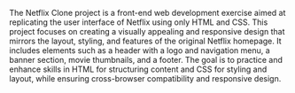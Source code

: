 The Netflix Clone project is a front-end web development exercise aimed at replicating the user interface of Netflix using only HTML and CSS. This project focuses on creating a visually appealing and responsive design that mirrors the layout, styling, and features of the original Netflix homepage. It includes elements such as a header with a logo and navigation menu, a banner section, movie thumbnails, and a footer. The goal is to practice and enhance skills in HTML for structuring content and CSS for styling and layout, while ensuring cross-browser compatibility and responsive design.
